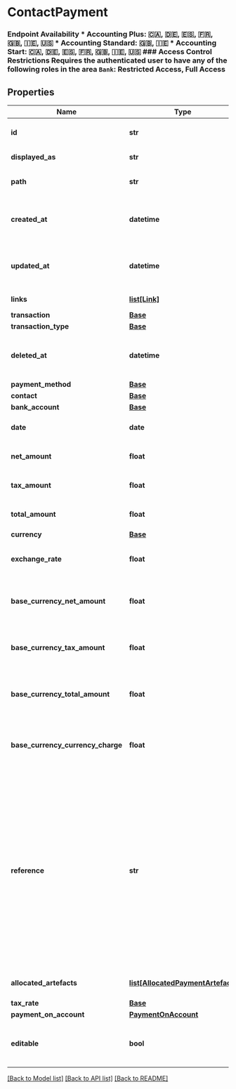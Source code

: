 # ContactPayment

### Endpoint Availability  * Accounting Plus: 🇨🇦, 🇩🇪, 🇪🇸, 🇫🇷, 🇬🇧, 🇮🇪, 🇺🇸 * Accounting Standard: 🇬🇧, 🇮🇪 * Accounting Start: 🇨🇦, 🇩🇪, 🇪🇸, 🇫🇷, 🇬🇧, 🇮🇪, 🇺🇸  ### Access Control Restrictions  Requires the authenticated user to have any of the following roles in the area `Bank`: Restricted Access, Full Access
## Properties
Name | Type | Description | Notes
------------ | ------------- | ------------- | -------------
**id** | **str** | The unique identifier for the item | [optional] 
**displayed_as** | **str** | The name of the resource | [optional] 
**path** | **str** | The API path for the resource | [optional] 
**created_at** | **datetime** | The datetime when the item was created | [optional] 
**updated_at** | **datetime** | The datetime when the item was last updated | [optional] 
**links** | [**list[Link]**](Link.md) | Links for the resource | [optional] 
**transaction** | [**Base**](Base.md) |  | [optional] 
**transaction_type** | [**Base**](Base.md) |  | [optional] 
**deleted_at** | **datetime** | The datetime when the item was deleted | [optional] 
**payment_method** | [**Base**](Base.md) |  | [optional] 
**contact** | [**Base**](Base.md) |  | [optional] 
**bank_account** | [**Base**](Base.md) |  | [optional] 
**date** | **date** | The date the payment was made | [optional] 
**net_amount** | **float** | The net amount of the payment | [optional] 
**tax_amount** | **float** | The tax amount of the payment | [optional] 
**total_amount** | **float** | The total amount of the payment | [optional] 
**currency** | [**Base**](Base.md) |  | [optional] 
**exchange_rate** | **float** | The exchange rate of the payment | [optional] 
**base_currency_net_amount** | **float** | The net amount of the payment in base currency | [optional] 
**base_currency_tax_amount** | **float** | The tax amount of the payment in base currency | [optional] 
**base_currency_total_amount** | **float** | The total amount of the payment in base currency | [optional] 
**base_currency_currency_charge** | **float** | The currency conversion charges in base currency | [optional] 
**reference** | **str** | A reference for the payment Note: An upper length limit of 25 or 40 characters is imposed conditionally and may not apply in every request. A hard upper limit of 255 characters is imposed by the storage layer, though. | [optional] 
**allocated_artefacts** | [**list[AllocatedPaymentArtefact]**](AllocatedPaymentArtefact.md) | The allocated artefacts | [optional] 
**tax_rate** | [**Base**](Base.md) |  | [optional] 
**payment_on_account** | [**PaymentOnAccount**](PaymentOnAccount.md) |  | [optional] 
**editable** | **bool** | Indicates whether payment can be edited | [optional] 

[[Back to Model list]](../README.md#documentation-for-models) [[Back to API list]](../README.md#documentation-for-api-endpoints) [[Back to README]](../README.md)


